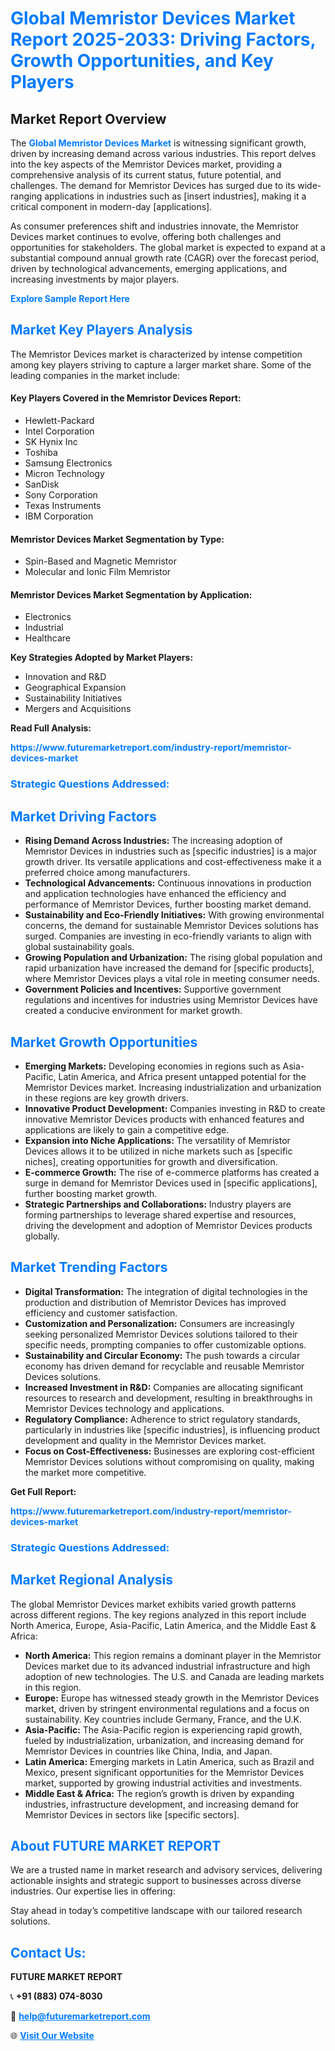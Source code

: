 <h1 style="color: #007BFF;">Global Memristor Devices Market Report 2025-2033: Driving Factors, Growth Opportunities, and Key Players</h1>

<section id="overview">
<h2>Market Report Overview</h2>
<p>The <a href="https://www.futuremarketreport.com/industry-report/memristor-devices-market" style="color: #007BFF; text-decoration: none;"><strong>Global Memristor Devices Market</strong></a> is witnessing significant growth, driven by increasing demand across various industries. This report delves into the key aspects of the Memristor Devices market, providing a comprehensive analysis of its current status, future potential, and challenges. The demand for Memristor Devices has surged due to its wide-ranging applications in industries such as [insert industries], making it a critical component in modern-day [applications].</p>
<p>As consumer preferences shift and industries innovate, the Memristor Devices market continues to evolve, offering both challenges and opportunities for stakeholders. The global market is expected to expand at a substantial compound annual growth rate (CAGR) over the forecast period, driven by technological advancements, emerging applications, and increasing investments by major players.</p>
</section>

<section id="overview">
<p><a href="https://www.futuremarketreport.com/request-sample/reportId=87272" style="color: #007BFF; text-decoration: none;"><strong>Explore Sample Report Here</strong></a></p>
</section>

<section id="key-players">
<h2 style="color: #007BFF;">Market Key Players Analysis</h2>
<p>The Memristor Devices market is characterized by intense competition among key players striving to capture a larger market share. Some of the leading companies in the market include:</p>
<h4>Key Players Covered in the Memristor Devices Report:</h4>
<ul><li>Hewlett-Packard</li><li>Intel Corporation</li><li>SK Hynix Inc</li><li>Toshiba</li><li>Samsung Electronics</li><li>Micron Technology</li><li>SanDisk</li><li>Sony Corporation</li><li>Texas Instruments</li><li>IBM Corporation</li></ul>
<h4>Memristor Devices Market Segmentation by Type:</h4>
<ul><li>Spin-Based and Magnetic Memristor</li><li>Molecular and Ionic Film Memristor</li></ul>

<h4>Memristor Devices Market Segmentation by Application:</h4>
<ul><li>Electronics</li><li>Industrial</li><li>Healthcare</li></ul>
<p><strong>Key Strategies Adopted by Market Players:</strong></p>
<ul>
<li>Innovation and R&D</li>
<li>Geographical Expansion</li>
<li>Sustainability Initiatives</li>
<li>Mergers and Acquisitions</li>
</ul>
</section>

<section>
<p><strong>Read Full Analysis: </strong></p><a href="https://www.futuremarketreport.com/industry-report/memristor-devices-market" style="color: #007BFF; text-decoration: none;"><strong>https://www.futuremarketreport.com/industry-report/memristor-devices-market</strong></a>
<h3 style="color: #007BFF;">Strategic Questions Addressed:</h3>
</section>

<section id="driving-factors">
<h2 style="color: #007BFF;">Market Driving Factors</h2>
<ul>
<li><strong>Rising Demand Across Industries:</strong> The increasing adoption of Memristor Devices in industries such as [specific industries] is a major growth driver. Its versatile applications and cost-effectiveness make it a preferred choice among manufacturers.</li>
<li><strong>Technological Advancements:</strong> Continuous innovations in production and application technologies have enhanced the efficiency and performance of Memristor Devices, further boosting market demand.</li>
<li><strong>Sustainability and Eco-Friendly Initiatives:</strong> With growing environmental concerns, the demand for sustainable Memristor Devices solutions has surged. Companies are investing in eco-friendly variants to align with global sustainability goals.</li>
<li><strong>Growing Population and Urbanization:</strong> The rising global population and rapid urbanization have increased the demand for [specific products], where Memristor Devices plays a vital role in meeting consumer needs.</li>
<li><strong>Government Policies and Incentives:</strong> Supportive government regulations and incentives for industries using Memristor Devices have created a conducive environment for market growth.</li>
</ul>
</section>

<section id="growth-opportunities">
<h2 style="color: #007BFF;">Market Growth Opportunities</h2>
<ul>
<li><strong>Emerging Markets:</strong> Developing economies in regions such as Asia-Pacific, Latin America, and Africa present untapped potential for the Memristor Devices market. Increasing industrialization and urbanization in these regions are key growth drivers.</li>
<li><strong>Innovative Product Development:</strong> Companies investing in R&D to create innovative Memristor Devices products with enhanced features and applications are likely to gain a competitive edge.</li>
<li><strong>Expansion into Niche Applications:</strong> The versatility of Memristor Devices allows it to be utilized in niche markets such as [specific niches], creating opportunities for growth and diversification.</li>
<li><strong>E-commerce Growth:</strong> The rise of e-commerce platforms has created a surge in demand for Memristor Devices used in [specific applications], further boosting market growth.</li>
<li><strong>Strategic Partnerships and Collaborations:</strong> Industry players are forming partnerships to leverage shared expertise and resources, driving the development and adoption of Memristor Devices products globally.</li>
</ul>
</section>

<section id="trending-factors">
<h2 style="color: #007BFF;">Market Trending Factors</h2>
<ul>
<li><strong>Digital Transformation:</strong> The integration of digital technologies in the production and distribution of Memristor Devices has improved efficiency and customer satisfaction.</li>
<li><strong>Customization and Personalization:</strong> Consumers are increasingly seeking personalized Memristor Devices solutions tailored to their specific needs, prompting companies to offer customizable options.</li>
<li><strong>Sustainability and Circular Economy:</strong> The push towards a circular economy has driven demand for recyclable and reusable Memristor Devices solutions.</li>
<li><strong>Increased Investment in R&D:</strong> Companies are allocating significant resources to research and development, resulting in breakthroughs in Memristor Devices technology and applications.</li>
<li><strong>Regulatory Compliance:</strong> Adherence to strict regulatory standards, particularly in industries like [specific industries], is influencing product development and quality in the Memristor Devices market.</li>
<li><strong>Focus on Cost-Effectiveness:</strong> Businesses are exploring cost-efficient Memristor Devices solutions without compromising on quality, making the market more competitive.</li>
</ul>
</section>

<section>
<p><strong>Get Full Report: </strong></p><a href="https://www.futuremarketreport.com/industry-report/memristor-devices-market" style="color: #007BFF; text-decoration: none;"><strong>https://www.futuremarketreport.com/industry-report/memristor-devices-market</strong></a>
<h3 style="color: #007BFF;">Strategic Questions Addressed:</h3>
</section>


<section id="regional-analysis">
<h2 style="color: #007BFF;">Market Regional Analysis</h2>
<p>The global Memristor Devices market exhibits varied growth patterns across different regions. The key regions analyzed in this report include North America, Europe, Asia-Pacific, Latin America, and the Middle East & Africa:</p>
<ul>
<li><strong>North America:</strong> This region remains a dominant player in the Memristor Devices market due to its advanced industrial infrastructure and high adoption of new technologies. The U.S. and Canada are leading markets in this region.</li>
<li><strong>Europe:</strong> Europe has witnessed steady growth in the Memristor Devices market, driven by stringent environmental regulations and a focus on sustainability. Key countries include Germany, France, and the U.K.</li>
<li><strong>Asia-Pacific:</strong> The Asia-Pacific region is experiencing rapid growth, fueled by industrialization, urbanization, and increasing demand for Memristor Devices in countries like China, India, and Japan.</li>
<li><strong>Latin America:</strong> Emerging markets in Latin America, such as Brazil and Mexico, present significant opportunities for the Memristor Devices market, supported by growing industrial activities and investments.</li>
<li><strong>Middle East & Africa:</strong> The region’s growth is driven by expanding industries, infrastructure development, and increasing demand for Memristor Devices in sectors like [specific sectors].</li>
</ul>
</section>

<footer>
<h2 style="color: #007BFF;">About FUTURE MARKET REPORT</h2>
<p>We are a trusted name in market research and advisory services, delivering actionable insights and strategic support to businesses across diverse industries. Our expertise lies in offering:</p>

<p>Stay ahead in today’s competitive landscape with our tailored research solutions.</p>

<h2 style="color: #007BFF;">Contact Us:</h2>
<p><strong>FUTURE MARKET REPORT</strong></p>
<p>📞 <strong>+91 (883) 074-8030</strong></p>
<p>📧 <strong><a href="mailto:help@futuremarketreport.com" style="color: #007BFF;">help@futuremarketreport.com</a></strong></p>
<p>🌐 <strong><a href="https://www.futuremarketreport.com/" style="color: #007BFF;">Visit Our Website</a></strong></p>
</footer>